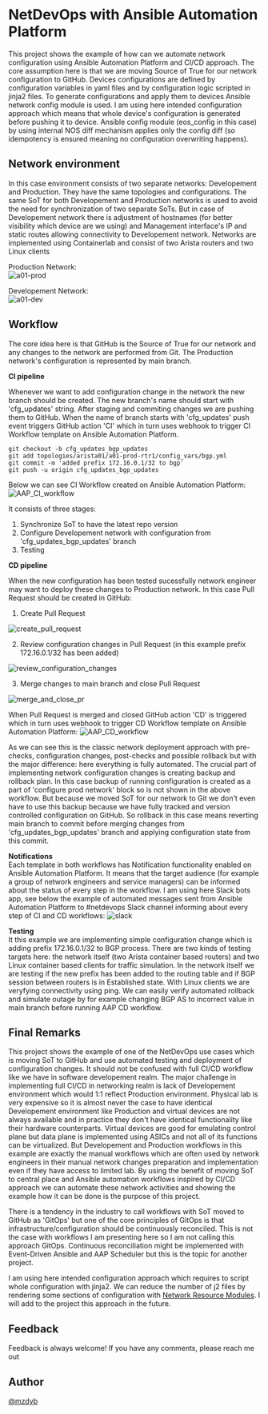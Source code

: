 # NetDevOps with Ansible Automation Platform

This project shows the example of how can we automate network configuration using Ansible Automation Platform and CI/CD approach. The core assumption here is that we are moving Source of True for our network configuration to GitHub. Devices configurations are defined by configuration variables in yaml files and by configuration logic scripted in jinja2 files. To generate configurations and apply them to devices Ansible network config module is used. I am using here intended configuration approach which means that whole device's configuration is generated before pushing it to device. Ansible config module (eos_config in this case) by using internal NOS diff mechanism applies only the config diff (so idempotency is ensured meaning no configuration overwriting happens).



## Network environment

In this case environment consists of two separate networks: Developement and Production. They have the same topologies and configurations. The same SoT for both Developement and Production networks is used to avoid the need for synchronization of two separate SoTs. But in case of Developement network there is adjustment of hostnames (for better visibility which device are we using) and Management interface's IP and static routes allowing connectivity to Developement network. Networks are implemented using Containerlab and consist of two Arista routers and two Linux clients
  
Production Network:  
![a01-prod](https://github.com/mzdyb/netdevops/assets/49950423/ca8ca593-66c2-4054-b994-69f7f22ff288)

Developement Network:  
![a01-dev](https://github.com/mzdyb/netdevops/assets/49950423/a114ab2b-c5a1-4c39-9d7d-7aa0296b50b5)



## Workflow
The core idea here is that GitHub is the Source of True for our network and any changes to the network are performed from Git. The Production network's configuration is represented by main branch. 

**CI pipeline**

Whenever we want to add configuration change in the network the new branch should be created. The new branch's name should start with 'cfg_updates' string. After staging and commiting changes we are pushing them to GitHub. When the name of branch starts with 'cfg_updates' push event triggers GitHub action 'CI' which in turn uses webhook to trigger CI Workflow template on Ansible Automation Platform.

    git checkout -b cfg_updates_bgp_updates
    git add topologies/arista01/a01-prod-rtr1/config_vars/bgp.yml
    git commit -m 'added prefix 172.16.0.1/32 to bgp'
    git push -u origin cfg_updates_bgp_updates

Below we can see CI Workflow created on Ansible Automation Platform:
![AAP_CI_workflow](https://github.com/mzdyb/netdevops/assets/49950423/ef7a2ac2-fce6-4b51-8dbb-1395dba8aa95)


It consists of three stages:
1. Synchronize SoT to have the latest repo version
2. Configure Developement network with configuration from 'cfg_updates_bgp_updates' branch
3. Testing
  
  
**CD pipeline**  

When the new configuration has been tested sucessfully network engineer may want to deploy these changes to Production network. In this case Pull Request should be created in GitHub:

1. Create Pull Request

![create_pull_request](https://github.com/mzdyb/netdevops/assets/49950423/e277cf52-8d6e-4f11-8c7b-ea1a53b6c48b)

 
2. Review configuration changes in Pull Request (in this example prefix 172.16.0.1/32 has been added)
   
![review_configuration_changes](https://github.com/mzdyb/netdevops/assets/49950423/ac79e94a-ef22-426e-900b-18f5942762bf)

   
3. Merge changes to main branch and close Pull Request

![merge_and_close_pr](https://github.com/mzdyb/netdevops/assets/49950423/262b7058-fb26-48d2-bbef-402d12e8914f)



When Pull Request is merged and closed GitHub action 'CD' is triggered which in turn uses webhook to trigger CD Workflow template on Ansible Automation Platform:
![AAP_CD_workflow](https://github.com/mzdyb/netdevops/assets/49950423/41349fe8-d247-484b-b81c-7ebcd5cb81bd)


As we can see this is the classic network deployment approach with pre-checks, configuration changes, post-checks and possible rollback but with the major difference: here everything is fully automated. The crucial part of implementing network configuration changes is creating backup and rollback plan. In this case backup of running configuration is created as a part of 'configure prod network' block so is not shown in the above workflow. But because we moved SoT for our network to Git we don't even have to use this backup because we have fully tracked and version controlled configuration on GitHub. So rollback in this case means reverting main branch to commit before merging changes from 'cfg_updates_bgp_updates' branch and applying configuration state from this commit.

**Notifications**  
Each template in both workflows has Notification functionality enabled on Ansible Automation Platform. It means that the target audience (for example a group of network engineers and service managers) can be informed about the status of every step in the workflow. I am using here Slack bots app, see below the example of automated messages sent from Ansible Automation Platform to #netdevops Slack channel informing about every step of CI and CD workflows:
![slack](https://github.com/mzdyb/netdevops/assets/49950423/be27c5cb-c179-45a1-9fc6-b9c5af04ac68)


**Testing**  
It this example we are implementing simple configuration change which is adding prefix 172.16.0.1/32 to BGP process. There are two kinds of testing targets here: the network itself (two Arista container based routers) and two Linux container based clients for traffic simulation. In the network itself we are testing if the new prefix has been added to the routing table and if BGP session between routers is in Established state. With Linux clients we are veryfying connectivity using ping. We can easily verify automated rollback and simulate outage by for example changing BGP AS to incorrect value in main branch before running AAP CD workflow.
  

## Final Remarks
This project shows the example of one of the NetDevOps use cases which is moving SoT to GitHub and use automated testing and deployment of configuration changes. It should not be confused with full CI/CD workflow like we have in software developement realm. The major challenge in implementing full CI/CD in networking realm is lack of Developement environment which would 1:1 reflect Production environment. Physical lab is very expensive so it is almost never the case to have identical Developement environment like Production and virtual devices are not always available and in practice they don't have identical functionality like their hardware counterparts. Virtual devices are good for emulating control plane but data plane is implemented using ASICs and not all of its functions can be virtualized. But Developement and Production workflows in this example are exactly the manual workflows which are often used by network engineers in their manual network changes preparation and implementation even if they have access to limited lab. By using the benefit of moving SoT to central place and Ansible automation workflows inspired by CI/CD approach we can automate these network activities and showing the example how it can be done is the purpose of this project.   

There is a tendency in the industry to call workflows with SoT moved to GitHub as 'GitOps' but one of the core principles of GitOps is that infrastructure/configuration should be continuously reconciled. This is not the case with workflows I am presenting here so I am not calling this approach GitOps. Continuous reconciliation might be implemented with Event-Driven Ansible and AAP Scheduler but this is the topic for another project.

I am using here intended configuration approach which requires to script whole configuration with jinja2. We can reduce the number of j2 files by rendering some sections of configuration with [Network Resource Modules](https://docs.ansible.com/ansible/latest/network/user_guide/network_resource_modules.html#network-resource-modules). I will add to the project this approach in the future.

## Feedback
Feedback is always welcome! If you have any comments, please reach me out

## Author

[@mzdyb](https://www.linkedin.com/in/michal-zdyb-9aa4046/)

